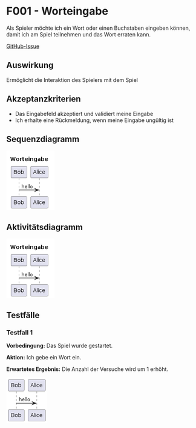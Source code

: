 # F001 - Worteingabe

Als Spieler möchte ich ein Wort oder einen Buchstaben eingeben können, damit ich am Spiel teilnehmen und das Wort erraten kann.

[GitHub-Issue](https://github.com/wordle-time/wordle-time/issues/1)

## Auswirkung

Ermöglicht die Interaktion des Spielers mit dem Spiel

## Akzeptanzkriterien

- Das Eingabefeld akzeptiert und validiert meine Eingabe
- Ich erhalte eine Rückmeldung, wenn meine Eingabe ungültig ist

## Sequenzdiagramm

![Sequenzdiagramm](F001_seq.png)

## Aktivitätsdiagramm

![Aktivitätsdiagramm](F001_act.png)

## Testfälle

### Testfall 1

**Vorbedingung:** Das Spiel wurde gestartet.

**Aktion:** Ich gebe ein Wort ein.

**Erwartetes Ergebnis:**  Die Anzahl der Versuche wird um 1 erhöht.

![Testfall 1](test-name.png)